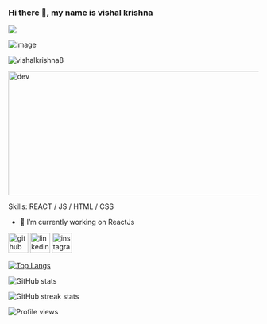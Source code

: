 ### Hi there 👋, my name is vishal krishna
![](https://vishalkrishna8.github.io/github-profile-readme-generator/images/banner.png)

![image](https://user-images.githubusercontent.com/121739011/210300077-3696c606-e48b-45e1-8421-8aa67199501c.png)

<p align="left"> <img src="https://komarev.com/ghpvc/?username=vishalkrishna8&label=Profile%20views&color=0e75b6&style=flat" alt="vishalkrishna8" /> </p>
<img align="centre" alt="dev" width="1200" height="250" 
  src="https://images.app.goo.gl/w9wBJryY6BfvqHcU7"
>


Skills:  REACT / JS / HTML / CSS

- 🔭 I’m currently working on ReactJs 


[<img src='https://cdn.jsdelivr.net/npm/simple-icons@3.0.1/icons/github.svg' alt='github' height='40'>](https://github.com/vishalkrishna8)  [<img src='https://cdn.jsdelivr.net/npm/simple-icons@3.0.1/icons/linkedin.svg' alt='linkedin' height='40'>](https://www.linkedin.com/in/vishalkrishna8/)  [<img src='https://cdn.jsdelivr.net/npm/simple-icons@3.0.1/icons/instagram.svg' alt='instagram' height='40'>](https://www.instagram.com/vishal.m.s.d/)  

[![Top Langs](https://github-readme-stats.vercel.app/api/top-langs/?username=vishalkrishna8)](https://github.com/anuraghazra/github-readme-stats)

![GitHub stats](https://github-readme-stats.vercel.app/api?username=vishalkrishna8&show_icons=true)  

![GitHub streak stats](https://streak-stats.demolab.com/?user=vishalkrishna8)  

![Profile views](https://gpvc.arturio.dev/vishalkrishna8)  
